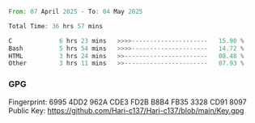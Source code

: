 <!--START_SECTION:waka-->

```rust
From: 07 April 2025 - To: 04 May 2025

Total Time: 36 hrs 57 mins

C             6 hrs 23 mins   >>>>---------------------   15.90 %
Bash          5 hrs 54 mins   >>>>---------------------   14.72 %
HTML          3 hrs 24 mins   >>-----------------------   08.48 %
Other         3 hrs 11 mins   >>-----------------------   07.93 %
```

<!--END_SECTION:waka-->

### GPG <br />
Fingerprint:     6995 4DD2 962A CDE3 FD2B B8B4 FB35 3328 CD91 8097 <br />
Public Key:      https://github.com/Hari-c137/Hari-c137/blob/main/Key.gpg
